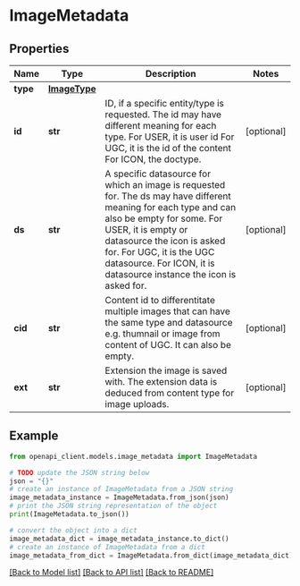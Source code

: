 # ImageMetadata


## Properties

Name | Type | Description | Notes
------------ | ------------- | ------------- | -------------
**type** | [**ImageType**](ImageType.md) |  | 
**id** | **str** | ID, if a specific entity/type is requested. The id may have different meaning for each type. For USER, it is user id For UGC, it is the id of the content For ICON, the doctype. | [optional] 
**ds** | **str** | A specific datasource for which an image is requested for. The ds may have different meaning for each type and can also be empty for some. For USER, it is empty or datasource the icon is asked for. For UGC, it is the UGC datasource. For ICON, it is datasource instance the icon is asked for. | [optional] 
**cid** | **str** | Content id to differentitate multiple images that can have the same type and datasource e.g. thumnail or image from content of UGC. It can also be empty. | [optional] 
**ext** | **str** | Extension the image is saved with. The extension data is deduced from content type for image uploads. | [optional] 

## Example

```python
from openapi_client.models.image_metadata import ImageMetadata

# TODO update the JSON string below
json = "{}"
# create an instance of ImageMetadata from a JSON string
image_metadata_instance = ImageMetadata.from_json(json)
# print the JSON string representation of the object
print(ImageMetadata.to_json())

# convert the object into a dict
image_metadata_dict = image_metadata_instance.to_dict()
# create an instance of ImageMetadata from a dict
image_metadata_from_dict = ImageMetadata.from_dict(image_metadata_dict)
```
[[Back to Model list]](../README.md#documentation-for-models) [[Back to API list]](../README.md#documentation-for-api-endpoints) [[Back to README]](../README.md)


